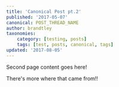 ```yaml
---
title: 'Canonical Post pt.2'
published: '2017-05-07'
canonical: POST_THREAD_NAME
author: brandtley
taxonomies:
    category: [testing, posts]
    tags: [test, posts, canonical, tags]
updated: '2017-08-05'
---
```

Second page content goes here!

There's more where that came from!!